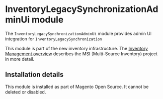 # InventoryLegacySynchronizationAdminUi module

The `InventoryLegacySynchronizationAdminUi` module provides admin UI integration for `InventoryLegacySynchronization`

This module is part of the new inventory infrastructure. The
[Inventory Management overview](https://devdocs.magento.com/guides/v2.3/inventory/index.html)
describes the MSI (Multi-Source Inventory) project in more detail.

## Installation details

This module is installed as part of Magento Open Source. It cannot be deleted or disabled.
